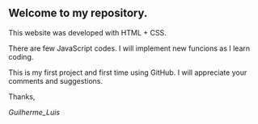 ## Welcome to my repository.

This website was developed with HTML + CSS.

There are few JavaScript codes.
I will implement new funcions as I learn coding.

This is my first project and first time using GitHub.
I will appreciate your comments and suggestions.

Thanks,

_Guilherme_Luis_
<!--
### Markdown
<!--
Markdown is a lightweight and easy-to-use syntax for styling your writing. It includes conventions for
<!--
```markdown
Syntax highlighted code block
<!--
# Header 1
## Header 2
### Header 3
<!--
- Bulleted
- List
<!--
1. Numbered
2. List
<!--
**Bold** and _Italic_ and `Code` text
<!--
[Link](url) and ![Image](src)
```
<!--
For more details see [GitHub Flavored Markdown](https://guides.github.com/features/mastering-markdown/).
<!--
### Jekyll Themes
<!--
Your Pages site will use the layout and styles from the Jekyll theme you have selected in your [repository settings](https://github.com/Guilehm/Surpresas/settings). The name of this theme is saved in the Jekyll `_config.yml` configuration file.
<!--
### Support or Contact
<!--
Having trouble with Pages? Check out our [documentation](https://help.github.com/categories/github-pages-basics/) or [contact support](https://github.com/contact) and we’ll help you sort it out.
